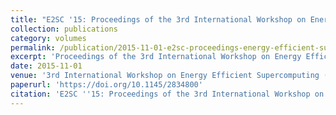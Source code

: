 ```yaml
---
title: "E2SC '15: Proceedings of the 3rd International Workshop on Energy Efficient Supercomputing"
collection: publications
category: volumes
permalink: /publication/2015-11-01-e2sc-proceedings-energy-efficient-supercomputing
excerpt: 'Proceedings of the 3rd International Workshop on Energy Efficient Supercomputing, focusing on power and energy consumption as primary concerns for Exascale systems and revolutionary methods for energy efficient computing.'
date: 2015-11-01
venue: '3rd International Workshop on Energy Efficient Supercomputing (E2SC ''15)'
paperurl: 'https://doi.org/10.1145/2834800'
citation: 'E2SC ''15: Proceedings of the 3rd International Workshop on Energy Efficient Supercomputing. (2015). Association for Computing Machinery.'
---
```

